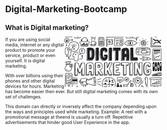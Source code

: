 # Digital-Marketing-Bootcamp
## What is Digital marketing?
<img align = "right" src ="https://github.com/NishitaErvantikar9/Digital-Marketing-Bootcamp/blob/main/RESOURCES/Images/images.jpg">
If you are using social media, internet or any digital product to promote your service, product or even yourself. It is digital marketing. 

With over billions using their phones and other digital devices for hours. Marketing has become easier then ever. But still digital marketing comes with its own set of challenges. 

This domain can directly or inversely affect the company depending upon the ways and principles used while marketing. Example: A reel with a promotional message at theend is usually a turn off. Repetitive advertisements that hinder good User Experience in the app.
